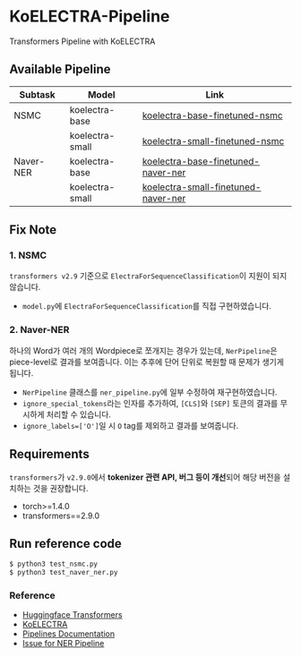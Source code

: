 # KoELECTRA-Pipeline

Transformers Pipeline with KoELECTRA

## Available Pipeline

| Subtask   | Model           | Link                                                                                                       |
| --------- | --------------- | ---------------------------------------------------------------------------------------------------------- |
| NSMC      | koelectra-base  | [koelectra-base-finetuned-nsmc](https://huggingface.co/monologg/koelectra-base-finetuned-nsmc)             |
|           | koelectra-small | [koelectra-small-finetuned-nsmc](https://huggingface.co/monologg/koelectra-small-finetuned-nsmc)           |
| Naver-NER | koelectra-base  | [koelectra-base-finetuned-naver-ner](https://huggingface.co/monologg/koelectra-base-finetuned-naver-ner)   |
|           | koelectra-small | [koelectra-small-finetuned-naver-ner](https://huggingface.co/monologg/koelectra-small-finetuned-naver-ner) |

## Fix Note

### 1. NSMC

`transformers v2.9` 기준으로 `ElectraForSequenceClassification`이 지원이 되지 않습니다.

- `model.py`에 `ElectraForSequenceClassification`를 직접 구현하였습니다.

### 2. Naver-NER

하나의 Word가 여러 개의 Wordpiece로 쪼개지는 경우가 있는데, `NerPipeline`은 piece-level로 결과를 보여줍니다. 이는 추후에 단어 단위로 복원할 때 문제가 생기게 됩니다.

- `NerPipeline` 클래스를 `ner_pipeline.py`에 일부 수정하여 재구현하였습니다.
- `ignore_special_tokens`라는 인자를 추가하여, `[CLS]`와 `[SEP]` 토큰의 결과를 무시하게 처리할 수 있습니다.
- `ignore_labels=['O']`일 시 `O` tag를 제외하고 결과를 보여줍니다.

## Requirements

`transformers`가 `v2.9.0`에서 **tokenizer 관련 API, 버그 등이 개선**되어 해당 버전을 설치하는 것을 권장합니다.

- torch>=1.4.0
- transformers==2.9.0

## Run reference code

```bash
$ python3 test_nsmc.py
$ python3 test_naver_ner.py
```

### Reference

- [Huggingface Transformers](https://github.com/huggingface/transformers)
- [KoELECTRA](https://github.com/monologg/KoELECTRA)
- [Pipelines Documentation](https://huggingface.co/transformers/main_classes/pipelines.html)
- [Issue for NER Pipeline](https://github.com/huggingface/transformers/issues/3548)
